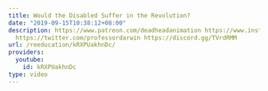 ```yaml
---
title: Would the Disabled Suffer in the Revolution?
date: "2019-09-15T10:38:12+08:00"
description: https://www.patreon.com/deadheadanimation https://www.instagram.com/re_education.official/?hl=en
  https://twitter.com/professordarwin https://discord.gg/TVrdRMM
url: /reeducation/kRXPUakhnDc/
providers:
  youtube:
    id: kRXPUakhnDc
type: video
---
```

